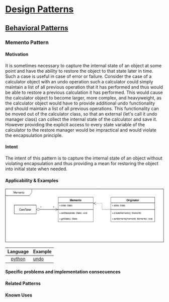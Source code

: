 # [Design Patterns](./README.md)
## [Behavioral Patterns](../../../behavioral.md)
### Memento Pattern

#### Motivation
It is sometimes necessary to capture the internal state of an object at some point and have the ability to restore the object to that state later in time. Such a case is useful in case of error or failure. Consider the case of a calculator object with an undo operation such a calculator could simply maintain a list of all previous operation that it has performed and thus would be able to restore a previous calculation it has performed. This would cause the calculator object to become larger, more complex, and heavyweight, as the calculator object would have to provide additional undo functionality and should maintain a list of all previous operations. This functionality can be moved out of the calculator class, so that an external (let's call it undo manager class) can collect the internal state of the calculator and save it. However providing the explicit access to every state variable of the calculator to the restore manager would be impractical and would violate the encapsulation principle.

#### Intent
The intent of this pattern is to capture the internal state of an object without violating encapsulation and thus providing a mean for restoring the object into initial state when needed.


#### Applicability & Examples

![Memento](./uml/memento.png)

| Language                               | Example |
| :------------------------------------: | ------- |
| [python](./python3/behavioral/memento) | [undo](./python3/behavioral/memento/undo.py)

#### Specific problems and implementation consecuences

#### Related Patterns

#### Known Uses
